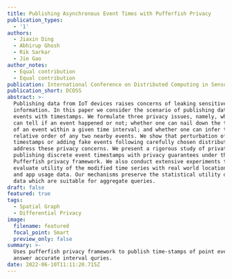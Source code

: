 ```yaml
---
title: Publishing Asynchronous Event Times with Pufferfish Privacy
publication_types:
  - '1'
authors:
  - Jiaxin Ding
  - Abhirup Ghosh
  - Rik Sarkar
  - Jie Gao
author_notes:
  - Equal contribution
  - Equal contribution
publication: International Conference on Distributed Computing in Sensor Systems
publication_short: DCOSS
abstract: >-
  Publishing data from IoT devices raises concerns of leaking sensitive
  information. In this paper we consider the scenario of publishing data on
  events with timestamps. We formulate three privacy issues, namely, whether one
  can tell if an event happened or not; whether one can nail down the timestamp
  of an event within a given time interval; and whether one can infer the
  relative order of any two nearby events. We show that perturbation of event
  timestamps or adding fake events following carefully chosen distributions can
  address these privacy concerns. We present a rigorous study of privately
  publishing discrete event timestamps with privacy guarantees under the
  Pufferfish privacy framework. We also conduct extensive experiments to
  evaluate utility of the modified time series with real world location checkin
  and app usage data. Our mechanisms preserve the statistical utility of event
  data which are suitable for aggregate queries.
draft: false
featured: true
tags:
  - Spatial Graph
  - Differential Privacy
image:
  filename: featured
  focal_point: Smart
  preview_only: false
summary: >-
  Uses pufferfish privacy framework to publish time-stamps of point events and
  answer accurate interval quries.
date: 2022-06-10T11:11:20.715Z
---
```

